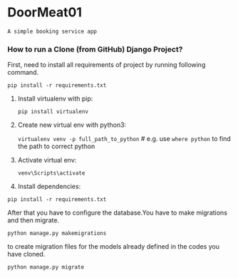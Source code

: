 # DoorMeat01
    A simple booking service app

### How to run a Clone (from GitHub) Django Project?

First, need to install all requirements of project by running following command.

`pip install -r requirements.txt`

1. Install virtualenv with pip:

    ```pip install virtualenv```
2. Create new virtual env with python3:

    ```virtualenv venv -p full_path_to_python``` # e.g. use `where python` to find the path to correct python    
3. Activate virtual env:

    ```venv\Scripts\activate```

4. Install dependencies:

```pip install -r requirements.txt```

After that you have to configure the database.You have to make migrations and then migrate.

`python manage.py makemigrations`

to create migration files for the models already defined in the codes you have cloned.

`python manage.py migrate`
